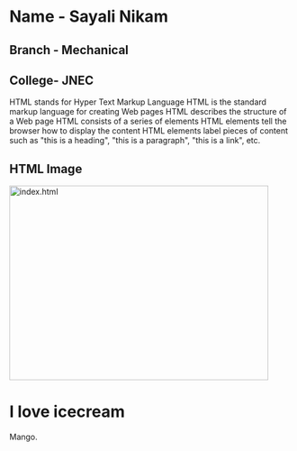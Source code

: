 # Name - Sayali Nikam
## Branch - Mechanical 
## College- JNEC
HTML stands for Hyper Text Markup Language
HTML is the standard markup language for creating Web pages
HTML describes the structure of a Web page
HTML consists of a series of elements
HTML elements tell the browser how to display the content
HTML elements label pieces of content such as "this is a heading", "this is a paragraph", "this is a link", etc.
<html>
<body>

<h2>HTML Image</h2>
<img src="index.html.png" alt="index.html" width="460" height="345">

</body>
</html>
<html>
<body>

<h1>I love icecream </h1>
<p>Mango.</p>

</body>
</html>

